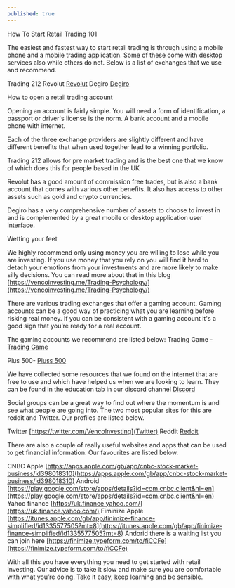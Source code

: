 ```yaml
---
published: true
---
```

How To Start Retail Trading 101

The easiest and fastest way to start retail trading is through using a mobile phone and a mobile trading application. Some of these come with desktop services also while others do not. Below is a list of exchanges that we use and recommend. 


Trading 212 
Revolut  [Revolut](https://revolut.com/referral/benaqtbc!MASC)
Degiro [Degiro](https://www.degiro.co.uk/member-get-member/start-trading?id=E130DFA9&amp;utm_source=mgm)


How to open a retail trading account 

Opening an account is fairly simple. You will need a form of identification, a passport or driver's license is the norm. A bank account and a mobile phone with internet. 

Each of the three exchange providers are slightly different and have different benefits that when used together lead to a winning portfolio.

Trading 212 allows for pre market trading and is the best one that we know of which does this for people based in the UK

Revolut has a good amount of commission free trades, but is also a bank account that comes with various other benefits. It also has access to other assets such as gold and crypto  currencies. 

Degiro has a very comprehensive number of assets to choose to invest in and is complemented by a great mobile or desktop application user interface.


Wetting your feet

We highly recommend only using money you are willing to lose while you are investing. If you use money that you rely on you will find it hard to detach your emotions from your investments and are more likely to make silly decisions. You can read more about that in this blog [https://vencoinvesting.me/Trading-Psychology/](https://vencoinvesting.me/Trading-Psychology/)

There are various trading exchanges that offer a gaming account. Gaming accounts can be a good way of practicing what you are learning before risking real money. If you can be consistent with a gaming account it's a good sign that you’re ready for a real account. 

The gaming accounts we recommend are listed below:
Trading Game - [Trading Game](https://tradinggame.com/)

Plus 500-  [Pluss 500](https://www.plus500.com/refer-friend?rut=h8PD43j-9dcCVPPfHr_f22TPG3LO1DmxQ_bd7m79uZ2RkQJ7e7DyFEnD1DUKJSu8-Jcjt0hImQuGYYK2fLRcFjWmynd5Tu3k47DDwJFpSFU1)

We have collected some resources that we found on the internet that are free to use and which have helped us when we are looking to learn. They can be found in the education tab in our discord channel [Discord](https://discord.gg/MkGEayBF)


Social groups can be a great way to find out where the momentum is and see what people are going into. The two most popular sites for this are reddit and Twitter. Our profiles are listed below. 

Twitter [https://twitter.com/VencoInvesting](Twitter)
Reddit [Reddit](https://www.reddit.com/user/VencoInvesting)


There are also a couple of really useful websites and apps that can be used to get financial information. Our favourites are listed below.

CNBC
Apple [https://apps.apple.com/gb/app/cnbc-stock-market-business/id398018310](https://apps.apple.com/gb/app/cnbc-stock-market-business/id398018310)
Android [https://play.google.com/store/apps/details?id=com.cnbc.client&hl=en](https://play.google.com/store/apps/details?id=com.cnbc.client&hl=en) 
Yahoo finance [https://uk.finance.yahoo.com/](https://uk.finance.yahoo.com/)
Fiminize 
Apple [https://itunes.apple.com/gb/app/finimize-finance-simplified/id1335577505?mt=8](https://itunes.apple.com/gb/app/finimize-finance-simplified/id1335577505?mt=8)
Andorid there is a waiting list you can join here [https://finimize.typeform.com/to/fiCCFe](https://finimize.typeform.com/to/fiCCFe)

With all this you have everything you need to get started with retail investing. Our advice is to take it slow and make sure you are comfortable with what you’re doing. Take it easy, keep learning and be sensible.


